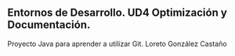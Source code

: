 ## Entornos de Desarrollo. UD4 Optimización y Documentación.
Proyecto Java para aprender a utilizar Git.
Loreto González Castaño